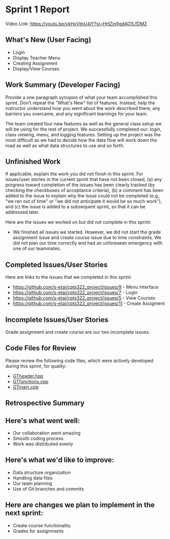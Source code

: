 # Sprint 1 Report
Video Link: https://youtu.be/ykHxVtnU4iY?si=HHZin9gdAO1LfDMZ

## What's New (User Facing)
* Login
* Display Teacher Menu
* Creating Assignment
* Display/View Courses

## Work Summary (Developer Facing)
Provide a one paragraph synopsis of what your team accomplished this sprint. Don't
repeat the "What's New" list of features. Instead, help the instructor understand
how you went about the work described there, any barriers you overcame, and any
significant learnings for your team.

The team created four new features as well as the general class setup we will be using for the rest of project. We successfully completed our: login, class viewing, menu, and logging features. Setting up the project was the most difficult as we had to decide how the data flow will work down the road as well as what data structures to use and so forth. 

## Unfinished Work
If applicable, explain the work you did not finish in this sprint. For issues/user
stories in the current sprint that have not been closed, (a) any progress toward
completion of the issues has been clearly tracked (by checking the checkboxes of
acceptance criteria), (b) a comment has been added to the issue to explain why the
issue could not be completed (e.g., "we ran out of time" or "we did not anticipate
it would be so much work"), and (c) the issue is added to a subsequent sprint, so
that it can be addressed later.

Here are the issues we worked on but did not complete in this sprint:
- We finished all issues we started. However, we did not start the grade assignment issue and create course issue due to time constraints. We did not plan our time correctly and had an unforeseen emergency with one of our teammates.

## Completed Issues/User Stories
Here are links to the issues that we completed in this sprint:
* https://github.com/s-etai/cpts322_project/issues/9 - Menu Interface
* https://github.com/s-etai/cpts322_project/issues/7 - Login
* https://github.com/s-etai/cpts322_project/issues/5 - View Courses
* https://github.com/s-etai/cpts322_project/issues/11 - Create Assigment

## Incomplete Issues/User Stories
Grade assignment and create course are our two incomplete issues. 

## Code Files for Review
Please review the following code files, which were actively developed during this
sprint, for quality:
* [GTheader.hpp](https://github.com/your_repo/file_extension)
* [GTfunctions.cpp](https://github.com/your_repo/file_extension)
* [GTmain.cpp](https://github.com/your_repo/file_extension)

## Retrospective Summary
## Here's what went well:
* Our collaboration went amazing
* Smooth coding process
* Work was distributed evenly
## Here's what we'd like to improve:
* Data structure organization
* Handling data files
* Our team planning
* Use of Git branches and commits
## Here are changes we plan to implement in the next sprint:
* Create course functionality
* Grades for assignments
